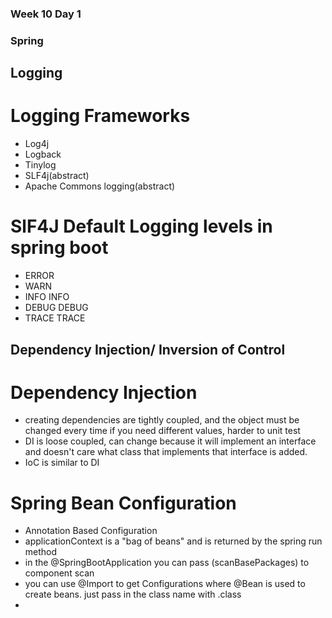 ### Week 10 Day 1

### Spring

## Logging

# Logging Frameworks
 - Log4j
 - Logback
 - Tinylog
 - SLF4j(abstract)
 - Apache Commons logging(abstract)

# SlF4J Default Logging levels in spring boot
 - ERROR
 - WARN
 - INFO INFO
 - DEBUG DEBUG
 - TRACE TRACE

## Dependency Injection/ Inversion of Control

# Dependency Injection
 - creating dependencies are tightly coupled, and the object must be changed every time if you need different values, harder to unit test
 - DI is loose coupled, can change because it will implement an interface and doesn't care what class that implements that interface is added.
 - IoC is similar to DI

# Spring Bean Configuration
 - Annotation Based Configuration
 -  applicationContext is a "bag of beans" and is returned by the spring run method
 -  in the @SpringBootApplication you can pass (scanBasePackages) to component scan
 -  you can use @Import to get Configurations where @Bean is used to create beans. just pass in the class name with .class
 -  
